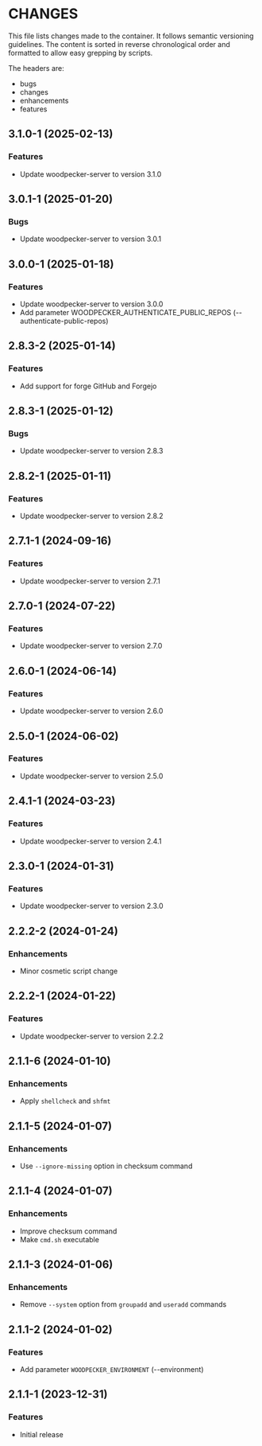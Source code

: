 # CHANGES

This file lists changes made to the container. It follows semantic versioning
guidelines. The content is sorted in reverse chronological order and formatted
to allow easy grepping by scripts.

The headers are:
- bugs
- changes
- enhancements
- features

## 3.1.0-1 (2025-02-13)

### Features

- Update woodpecker-server to version 3.1.0

## 3.0.1-1 (2025-01-20)

### Bugs

- Update woodpecker-server to version 3.0.1

## 3.0.0-1 (2025-01-18)

### Features

- Update woodpecker-server to version 3.0.0
- Add parameter WOODPECKER_AUTHENTICATE_PUBLIC_REPOS (--authenticate-public-repos)

## 2.8.3-2 (2025-01-14)

### Features

- Add support for forge GitHub and Forgejo

## 2.8.3-1 (2025-01-12)

### Bugs

- Update woodpecker-server to version 2.8.3

## 2.8.2-1 (2025-01-11)

### Features

- Update woodpecker-server to version 2.8.2

## 2.7.1-1 (2024-09-16)

### Features

- Update woodpecker-server to version 2.7.1

## 2.7.0-1 (2024-07-22)

### Features

- Update woodpecker-server to version 2.7.0

## 2.6.0-1 (2024-06-14)

### Features

- Update woodpecker-server to version 2.6.0

## 2.5.0-1 (2024-06-02)

### Features

- Update woodpecker-server to version 2.5.0

## 2.4.1-1 (2024-03-23)

### Features

- Update woodpecker-server to version 2.4.1

## 2.3.0-1 (2024-01-31)

### Features

- Update woodpecker-server to version 2.3.0

## 2.2.2-2 (2024-01-24)

### Enhancements

- Minor cosmetic script change

## 2.2.2-1 (2024-01-22)

### Features

- Update woodpecker-server to version 2.2.2

## 2.1.1-6 (2024-01-10)

### Enhancements

- Apply `shellcheck` and `shfmt`

## 2.1.1-5 (2024-01-07)

### Enhancements

- Use `--ignore-missing` option in checksum command

## 2.1.1-4 (2024-01-07)

### Enhancements

- Improve checksum command
- Make `cmd.sh` executable

## 2.1.1-3 (2024-01-06)

### Enhancements

- Remove `--system` option from `groupadd` and `useradd` commands

## 2.1.1-2 (2024-01-02)

### Features

- Add parameter `WOODPECKER_ENVIRONMENT` (--environment)

## 2.1.1-1 (2023-12-31)

### Features

- Initial release
